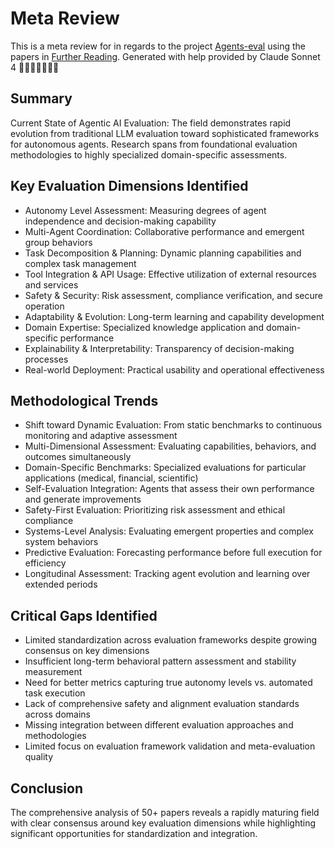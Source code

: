 # Meta Review

This is a meta review for in regards to the project [Agents-eval](https://github.com/qte77/Agents-eval) using the papers in [Further Reading](https://github.com/qte77/Agents-eval/blob/main/further_reading.md). Generated with help provided by Claude Sonnet 4 🙏🏼🌟🙌🏼💕🤗

## Summary
Current State of Agentic AI Evaluation: The field demonstrates rapid evolution from traditional LLM evaluation toward sophisticated frameworks for autonomous agents. Research spans from foundational evaluation methodologies to highly specialized domain-specific assessments.

## Key Evaluation Dimensions Identified

- Autonomy Level Assessment: Measuring degrees of agent independence and decision-making capability
- Multi-Agent Coordination: Collaborative performance and emergent group behaviors
- Task Decomposition & Planning: Dynamic planning capabilities and complex task management
- Tool Integration & API Usage: Effective utilization of external resources and services
- Safety & Security: Risk assessment, compliance verification, and secure operation
- Adaptability & Evolution: Long-term learning and capability development
- Domain Expertise: Specialized knowledge application and domain-specific performance
- Explainability & Interpretability: Transparency of decision-making processes
- Real-world Deployment: Practical usability and operational effectiveness

## Methodological Trends

- Shift toward Dynamic Evaluation: From static benchmarks to continuous monitoring and adaptive assessment
- Multi-Dimensional Assessment: Evaluating capabilities, behaviors, and outcomes simultaneously
- Domain-Specific Benchmarks: Specialized evaluations for particular applications (medical, financial, scientific)
- Self-Evaluation Integration: Agents that assess their own performance and generate improvements
- Safety-First Evaluation: Prioritizing risk assessment and ethical compliance
- Systems-Level Analysis: Evaluating emergent properties and complex system behaviors
- Predictive Evaluation: Forecasting performance before full execution for efficiency
- Longitudinal Assessment: Tracking agent evolution and learning over extended periods

## Critical Gaps Identified

- Limited standardization across evaluation frameworks despite growing consensus on key dimensions
- Insufficient long-term behavioral pattern assessment and stability measurement
- Need for better metrics capturing true autonomy levels vs. automated task execution
- Lack of comprehensive safety and alignment evaluation standards across domains
- Missing integration between different evaluation approaches and methodologies
- Limited focus on evaluation framework validation and meta-evaluation quality

## Conclusion
The comprehensive analysis of 50+ papers reveals a rapidly maturing field with clear consensus around key evaluation dimensions while highlighting significant opportunities for standardization and integration.
